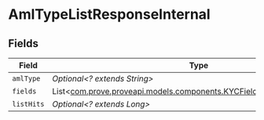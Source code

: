 # AmlTypeListResponseInternal


## Fields

| Field                                                                                                                              | Type                                                                                                                               | Required                                                                                                                           | Description                                                                                                                        |
| ---------------------------------------------------------------------------------------------------------------------------------- | ---------------------------------------------------------------------------------------------------------------------------------- | ---------------------------------------------------------------------------------------------------------------------------------- | ---------------------------------------------------------------------------------------------------------------------------------- |
| `amlType`                                                                                                                          | *Optional<? extends String>*                                                                                                       | :heavy_minus_sign:                                                                                                                 | N/A                                                                                                                                |
| `fields`                                                                                                                           | List<[com.prove.proveapi.models.components.KYCFieldTypeResponseInternal](../../models/components/KYCFieldTypeResponseInternal.md)> | :heavy_minus_sign:                                                                                                                 | N/A                                                                                                                                |
| `listHits`                                                                                                                         | *Optional<? extends Long>*                                                                                                         | :heavy_minus_sign:                                                                                                                 | N/A                                                                                                                                |